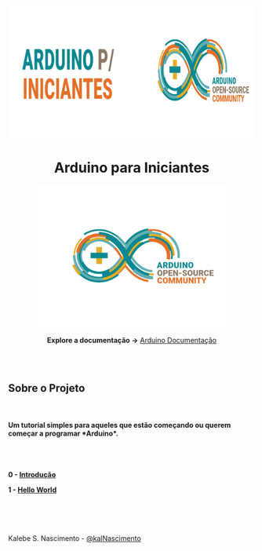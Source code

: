 <p align="center">
<img src="./source/readme/arduino_header.png" width=900   height=270> 
</p>

<h1 align="center"> Arduino para Iniciantes </h1>

<p align="center">
<img src="./source/readme/arduino_logo.png" width=390   height=290> 
</p>



<p align="center"><b>Explore a documentação -></b>
<a href="https://www.arduino.cc/reference/pt/">Arduino Documentação</a>
</p></br></br>

<h2> Sobre o Projeto </h2>
</br>

<h4> Um tutorial simples para aqueles que estão começando ou querem começar a programar *Arduino*.</h4>
</br></br>

**0 - <a href="./0 - Introdução">Introdução</a>**

**1 - <a href="./1 - Hello World">Hello World</a>**

</br></br></br></br>
Kalebe S. Nascimento - <a href="https://github.com/kalNascimento">@kalNascimento</a>
